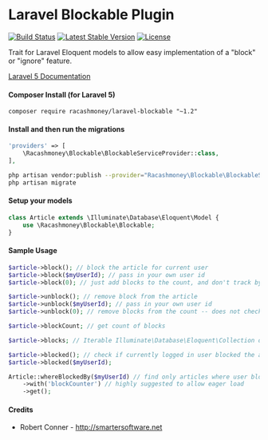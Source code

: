 Laravel Blockable Plugin
============


[![Build Status](https://travis-ci.org/rtconner/laravel-blockable.svg?branch=master)](https://travis-ci.org/rtconner/laravel-likeable)
[![Latest Stable Version](https://poser.pugx.org/rtconner/laravel-blockable/v/stable.svg)](https://packagist.org/packages/rtconner/laravel-likeable)
[![License](https://poser.pugx.org/rtconner/laravel-blockable/license.svg)](https://packagist.org/packages/rtconner/laravel-likeable)

Trait for Laravel Eloquent models to allow easy implementation of a "block" or "ignore" feature.

[Laravel 5 Documentation](https://github.com/racashmoney/laravel-blockable/tree/laravel-5)  

#### Composer Install (for Laravel 5)

	composer require racashmoney/laravel-blockable "~1.2"

#### Install and then run the migrations

```php
'providers' => [
	\Racashmoney\Blockable\BlockableServiceProvider::class,
],
```

```bash
php artisan vendor:publish --provider="Racashmoney\Blockable\BlockableServiceProvider" --tag=migrations
php artisan migrate
```

#### Setup your models

```php
class Article extends \Illuminate\Database\Eloquent\Model {
	use \Racashmoney\Blockable\Blockable;
}
```

#### Sample Usage

```php
$article->block(); // block the article for current user
$article->block($myUserId); // pass in your own user id
$article->block(0); // just add blocks to the count, and don't track by user

$article->unblock(); // remove block from the article
$article->unblock($myUserId); // pass in your own user id
$article->unblock(0); // remove blocks from the count -- does not check for user

$article->blockCount; // get count of blocks

$article->blocks; // Iterable Illuminate\Database\Eloquent\Collection of existing blocks 

$article->blocked(); // check if currently logged in user blocked the article
$article->blocked($myUserId);

Article::whereBlockedBy($myUserId) // find only articles where user blocked them
	->with('blockCounter') // highly suggested to allow eager load
	->get();
```

#### Credits

 - Robert Conner - http://smartersoftware.net

